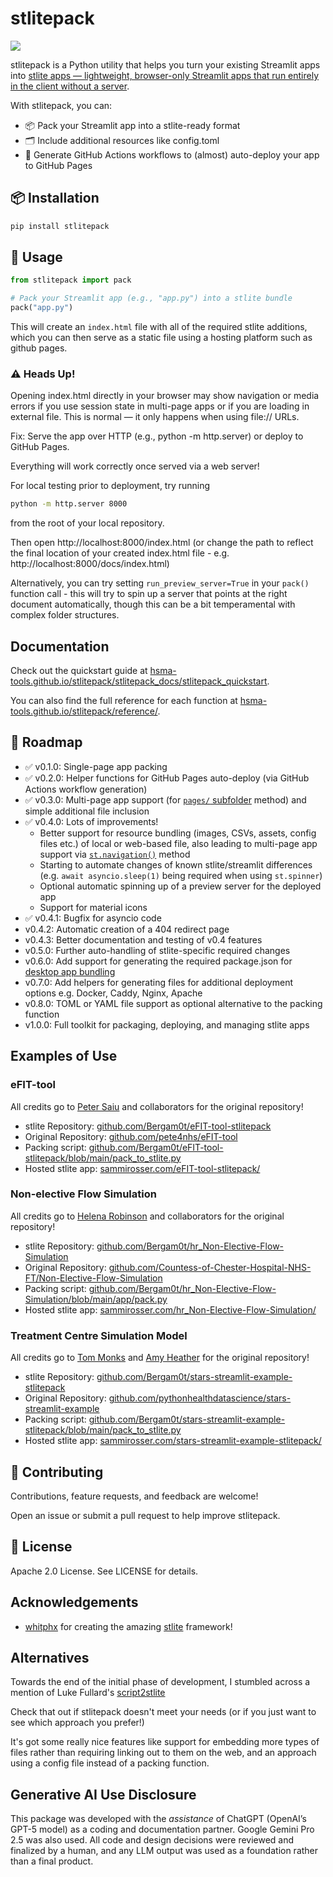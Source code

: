 # stlitepack

[<img src="https://img.shields.io/pypi/v/stlitepack?label=pypi%20package">](https://pypi.org/project/stlitepack/)

stlitepack is a Python utility that helps you turn your existing Streamlit apps into [stlite apps — lightweight, browser-only Streamlit apps that run entirely in the client without a server](https://github.com/whitphx/stlite).

With stlitepack, you can:

- 📦 Pack your Streamlit app into a stlite-ready format
- 🗂️ Include additional resources like config.toml
- 🚀 Generate GitHub Actions workflows to (almost) auto-deploy your app to GitHub Pages

## 📦 Installation

```bash
pip install stlitepack
```

## 🚀 Usage

```python
from stlitepack import pack

# Pack your Streamlit app (e.g., "app.py") into a stlite bundle
pack("app.py")
```

This will create an `index.html` file with all of the required stlite additions, which you can then serve as a static file using a hosting platform such as github pages.


### ⚠️ Heads Up!
Opening index.html directly in your browser may show navigation or media errors if you use session state in multi-page apps or if you are loading in external file. This is normal — it only happens when using file:// URLs.

Fix: Serve the app over HTTP (e.g., python -m http.server) or deploy to GitHub Pages.

Everything will work correctly once served via a web server!

For local testing prior to deployment, try running

```bash
python -m http.server 8000
```

from the root of your local repository.

Then open http://localhost:8000/index.html
(or change the path to reflect the final location of your created index.html file - e.g. http://localhost:8000/docs/index.html)


Alternatively, you can try setting `run_preview_server=True` in your `pack()` function call - this will try to spin up a server that points at the right document automatically, though this can be a bit temperamental with complex folder structures.

## Documentation

Check out the quickstart guide at [hsma-tools.github.io/stlitepack/stlitepack_docs/stlitepack_quickstart](http://hsma-tools.github.io/stlitepack/stlitepack_docs/stlitepack_quickstart).

You can also find the full reference for each function at [hsma-tools.github.io/stlitepack/reference/](http://hsma-tools.github.io/stlitepack/reference/).

## 🔮 Roadmap

- ✅ v0.1.0: Single-page app packing
- ✅ v0.2.0: Helper functions for GitHub Pages auto-deploy (via GitHub Actions workflow generation)
- ✅ v0.3.0: Multi-page app support (for [`pages/` subfolder](https://webapps.hsma.co.uk/multipage.html#method-2-pages-subfolder) method) and simple additional file inclusion
- ✅ v0.4.0: Lots of improvements!
    - Better support for resource bundling (images, CSVs, assets, config files etc.) of local or web-based file, also leading to multi-page app support via [`st.navigation()`](https://webapps.hsma.co.uk/multipage.html#method-1-st.page-and-st.navigation) method
    - Starting to automate changes of known stlite/streamlit differences (e.g. `await asyncio.sleep(1)` being required when using `st.spinner`)
    - Optional automatic spinning up of a preview server for the deployed app
    - Support for material icons
- ✅ v0.4.1: Bugfix for asyncio code
- v0.4.2: Automatic creation of a 404 redirect page
- v0.4.3: Better documentation and testing of v0.4 features
- v0.5.0: Further auto-handling of stlite-specific required changes
- v0.6.0: Add support for generating the required package.json for [desktop app bundling](https://github.com/whitphx/stlite/tree/main/packages/desktop)
- v0.7.0: Add helpers for generating files for additional deployment options e.g. Docker, Caddy, Nginx, Apache
- v0.8.0: TOML or YAML file support as optional alternative to the packing function
- v1.0.0: Full toolkit for packaging, deploying, and managing stlite apps

## Examples of Use

### eFIT-tool

All credits go to [Peter Saiu](https://github.com/pete4nhs) and collaborators for the original repository!

- stlite Repository: [github.com/Bergam0t/eFIT-tool-stlitepack](https://github.com/Bergam0t/eFIT-tool-stlitepack)
- Original Repository: [github.com/pete4nhs/eFIT-tool](https://github.com/pete4nhs/eFIT-tool)
- Packing script: [github.com/Bergam0t/eFIT-tool-stlitepack/blob/main/pack_to_stlite.py](https://github.com/Bergam0t/eFIT-tool-stlitepack/blob/main/pack_to_stlite.py)
- Hosted stlite app: [sammirosser.com/eFIT-tool-stlitepack/](http://sammirosser.com/eFIT-tool-stlitepack/)

### Non-elective Flow Simulation

All credits go to [Helena Robinson](https://github.com/helenajr) and collaborators for the original repository!

- stlite Repository: [github.com/Bergam0t/hr_Non-Elective-Flow-Simulation](https://github.com/Bergam0t/hr_Non-Elective-Flow-Simulation)
- Original Repository: [github.com/Countess-of-Chester-Hospital-NHS-FT/Non-Elective-Flow-Simulation](https://github.com/Countess-of-Chester-Hospital-NHS-FT/Non-Elective-Flow-Simulation)
- Packing script: [github.com/Bergam0t/hr_Non-Elective-Flow-Simulation/blob/main/app/pack.py](https://github.com/Bergam0t/hr_Non-Elective-Flow-Simulation/blob/main/app/pack.py)
- Hosted stlite app: [sammirosser.com/hr_Non-Elective-Flow-Simulation/](http://sammirosser.com/hr_Non-Elective-Flow-Simulation/)

### Treatment Centre Simulation Model

All credits go to [Tom Monks](https://github.com/TomMonks) and [Amy Heather](https://github.com/amyheather) for the original repository!

- stlite Repository: [github.com/Bergam0t/stars-streamlit-example-stlitepack](https://github.com/Bergam0t/stars-streamlit-example-stlitepack)
- Original Repository: [github.com/pythonhealthdatascience/stars-streamlit-example](https://github.com/pythonhealthdatascience/stars-streamlit-example)
- Packing script: [github.com/Bergam0t/stars-streamlit-example-stlitepack/blob/main/pack_to_stlite.py](https://github.com/Bergam0t/stars-streamlit-example-stlitepack/blob/main/pack_to_stlite.py)
- Hosted stlite app: [sammirosser.com/stars-streamlit-example-stlitepack/](http://sammirosser.com/stars-streamlit-example-stlitepack/)


## 🤝 Contributing
Contributions, feature requests, and feedback are welcome!

Open an issue or submit a pull request to help improve stlitepack.

## 📜 License
Apache 2.0 License. See LICENSE for details.

## Acknowledgements

- [whitphx](https://github.com/whitphx) for creating the amazing [stlite](https://github.com/whitphx/stlite) framework!

## Alternatives

Towards the end of the initial phase of development, I stumbled across a mention of Luke Fullard's [script2stlite](https://github.com/LukeAFullard/script2stlite)

Check that out if stlitepack doesn't meet your needs (or if you just want to see which approach you prefer!)

It's got some really nice features like support for embedding more types of files rather than requiring linking out to them on the web, and an approach using a config file instead of a packing function.

## Generative AI Use Disclosure

This package was developed with the *assistance* of ChatGPT (OpenAI’s GPT-5 model) as a coding and documentation partner. Google Gemini Pro 2.5 was also used.
All code and design decisions were reviewed and finalized by a human, and any LLM output was used as a foundation rather than a final product.
